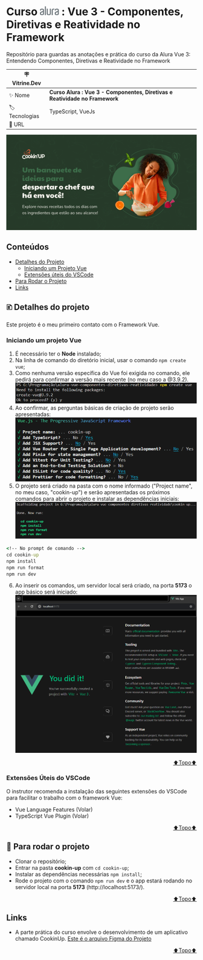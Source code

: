 # Curso <img src="./images/icons/alura_logo.png" style="height: 24px"> : Vue 3 - Componentes, Diretivas e Reatividade no Framework
Repositório para guardas as anotações e prática do curso da Alura Vue 3: Entendendo Componentes, Diretivas e Reatividade no Framework

| :placard: Vitrine.Dev |     |
| -------------  | --- |
| :sparkles: Nome        | **Curso Alura : Vue 3 - Componentes, Diretivas e Reatividade no Framework**
| :label: Tecnologias | TypeScript, VueJs
| :rocket: URL         | 

<!-- Inserir imagem com a #vitrinedev ao final do link -->
![](./images/homepage.png#vitrinedev)

## Conteúdos
* [Detalhes do Projeto](#-detalhes-do-projeto)
    * [Iniciando um Projeto Vue](#iniciando-um-projeto-vue)
    * [Extensões úteis do VSCode](#extensões-úteis-do-vscode)
* [Para Rodar o Projeto](#-para-rodar-o-projeto)
* [Links](#links)


## 🗈 Detalhes do projeto
Este projeto é o meu primeiro contato com o Framework Vue.


### Iniciando um projeto Vue
1. É necessário ter o __Node__ instalado;
2. Na linha de comando do diretório inicial, usar o comando ```npm create vue```;
3. Como nenhuma versão específica do Vue foi exigida no comando, ele pedirá para confirmar a versão mais recente (no meu caso a @3.9.2).
![Confirmação da versão do Vue](./images/versao-vue.png)
4. Ao confirmar, as perguntas básicas de criação de projeto serão apresentadas:
![Perguntas para criação do projeto](./images/perguntas-vue.png)
5. O projeto será criado na pasta com o nome informado ("Project name", no meu caso, "cookin-up") e serão apresentadas os próximos comandos para abrir o projeto e instalar as dependências iniciais:
![Comandos abrir projeto vue criado](./images/instrucoes-abrir-projeto-vue.png)
```cmd
<!-- No prompt de comando -->
cd cookin-up
npm install
npm run format
npm run dev
```
6. Ao inserir os comandos, um servidor local será criado, na porta __5173__ o app básico será iniciado:
![Página home básica do Vue](./images/home-vue.png)

<a href="#" style="display:flex; justify-content: end"> ⬆️Topo⬆️</a>


### Extensões Úteis do VSCode
O instrutor recomenda a instalação das seguintes extensões do VSCode para facilitar o trabalho com o framework Vue:
- Vue Language Features (Volar)
- TypeScript Vue Plugin (Volar)

<a href="#" style="display:flex; justify-content: end"> ⬆️Topo⬆️</a>


## 📀 Para rodar o projeto
- Clonar o repositório;
- Entrar na pasta __cookin-up__ com ```cd cookin-up```;
- Instalar as dependências necessárias ```npm install```;
- Rode o projeto com o comando ```npm run dev``` e o app estará rodando no servidor local na porta __5173__ (http://localhost:5173/).

<a href="#" style="display:flex; justify-content: end"> ⬆️Topo⬆️</a>

## Links
- A parte prática do curso envolve o desenvolvimento de um aplicativo chamado CookinUp. [Este é o arquivo Figma do Projeto](https://www.figma.com/file/J4J2EY9BDJKYueH7QGrsnz/Cookin'UP-%7C-Vue-1-(Copy)?type=design&node-id=1901-2&mode=design&t=odeZYaNpiVTuXDSt-0)

<a href="#" style="display:flex; justify-content: end"> ⬆️Topo⬆️</a>
